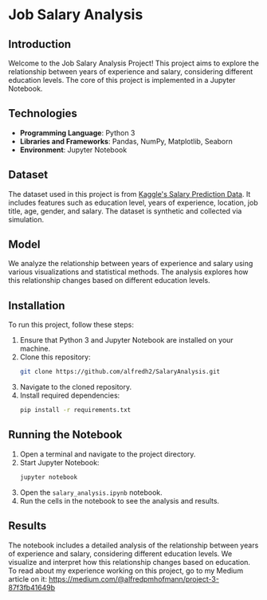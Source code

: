 # Job Salary Analysis

## Introduction
Welcome to the Job Salary Analysis Project! This project aims to explore the relationship between years of experience and salary, considering different education levels. The core of this project is implemented in a Jupyter Notebook.

## Technologies
- **Programming Language**: Python 3
- **Libraries and Frameworks**: Pandas, NumPy, Matplotlib, Seaborn
- **Environment**: Jupyter Notebook

## Dataset
The dataset used in this project is from [Kaggle's Salary Prediction Data](https://www.kaggle.com/datasets/mrsimple07/salary-prediction-data/data). It includes features such as education level, years of experience, location, job title, age, gender, and salary. The dataset is synthetic and collected via simulation.

## Model
We analyze the relationship between years of experience and salary using various visualizations and statistical methods. The analysis explores how this relationship changes based on different education levels.

## Installation
To run this project, follow these steps:

1. Ensure that Python 3 and Jupyter Notebook are installed on your machine.
2. Clone this repository:
   ```bash
   git clone https://github.com/alfredh2/SalaryAnalysis.git
   ```
3. Navigate to the cloned repository.
4. Install required dependencies:
   ```bash
   pip install -r requirements.txt
   ```

## Running the Notebook
1. Open a terminal and navigate to the project directory.
2. Start Jupyter Notebook:
   ```bash
   jupyter notebook
   ```
3. Open the `salary_analysis.ipynb` notebook.
4. Run the cells in the notebook to see the analysis and results.

## Results
The notebook includes a detailed analysis of the relationship between years of experience and salary, considering different education levels. We visualize and interpret how this relationship changes based on education. To read about my experience working on this project, go to my Medium article on it: https://medium.com/@alfredpmhofmann/project-3-87f3fb41649b
